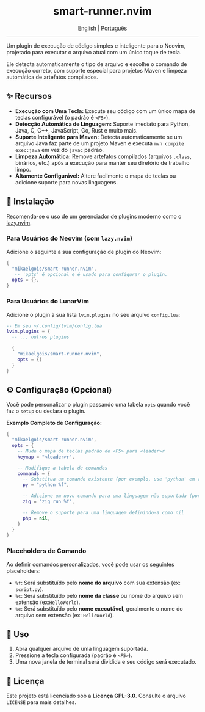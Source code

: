 <div align="center">
  <h1>smart-runner.nvim</h1>
  <p>
    <a href="./README.md">English</a> | <a href="./README.pt.md">Português</a>
  </p>
</div>

---

Um plugin de execução de código simples e inteligente para o Neovim, projetado para executar o arquivo atual com um único toque de tecla.

Ele detecta automaticamente o tipo de arquivo e escolhe o comando de execução correto, com suporte especial para projetos Maven e limpeza automática de artefatos compilados.

## ✨ Recursos

  * **Execução com Uma Tecla:** Execute seu código com um único mapa de teclas configurável (o padrão é `<F5>`).
  * **Detecção Automática de Linguagem:** Suporte imediato para Python, Java, C, C++, JavaScript, Go, Rust e muito mais.
  * **Suporte Inteligente para Maven:** Detecta automaticamente se um arquivo Java faz parte de um projeto Maven e executa `mvn compile exec:java` em vez do `javac` padrão.
  * **Limpeza Automática:** Remove artefatos compilados (arquivos `.class`, binários, etc.) após a execução para manter seu diretório de trabalho limpo.
  * **Altamente Configurável:** Altere facilmente o mapa de teclas ou adicione suporte para novas linguagens.

## 💾 Instalação

Recomenda-se o uso de um gerenciador de plugins moderno como o [lazy.nvim](https://github.com/folke/lazy.nvim).

### Para Usuários do Neovim (com `lazy.nvim`)

Adicione o seguinte à sua configuração de plugin do Neovim:

```lua
{
  "mikaelgois/smart-runner.nvim",
   -- 'opts' é opcional e é usado para configurar o plugin.
  opts = {},
}
```

### Para Usuários do LunarVim

Adicione o plugin à sua lista `lvim.plugins` no seu arquivo `config.lua`:

```lua
-- Em seu ~/.config/lvim/config.lua
lvim.plugins = {
  -- ... outros plugins

  {
    "mikaelgois/smart-runner.nvim",
    opts = {} 
  }
}
```

## ⚙️ Configuração (Opcional)

Você pode personalizar o plugin passando uma tabela `opts` quando você faz o `setup` ou declara o plugin.

**Exemplo Completo de Configuração:**

```lua
{
  "mikaelgois/smart-runner.nvim",
  opts = {
    -- Mude o mapa de teclas padrão de <F5> para <leader>r
    keymap = "<leader>r",

    -- Modifique a tabela de comandos
    commands = {
      -- Substitua um comando existente (por exemplo, use 'python' em vez de 'python3')
      py = "python %f",

      -- Adicione um novo comando para uma linguagem não suportada (por exemplo, Zig)
      zig = "zig run %f",

      -- Remove o suporte para uma linguagem definindo-a como nil
      php = nil,
    }
  }
}
```

### Placeholders de Comando

Ao definir comandos personalizados, você pode usar os seguintes placeholders:

  * `%f`: Será substituído pelo **nome do arquivo** com sua extensão (ex: `script.py`).
  * `%c`: Será substituído pelo **nome da classe** ou nome do arquivo sem extensão (ex:`HelloWorld`).
  * `%e`: Será substituído pelo **nome executável**, geralmente o nome do arquivo sem extensão (ex: `HelloWorld`).

## 🚀 Uso

1.  Abra qualquer arquivo de uma linguagem suportada.
2.  Pressione a tecla configurada (padrão é `<F5>`).
3.  Uma nova janela de terminal será dividida e seu código será executado.

## 📜 Licença

Este projeto está licenciado sob a **Licença GPL-3.0**. Consulte o arquivo `LICENSE` para mais detalhes.
